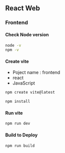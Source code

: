 
## React Web
### Frontend
#### Check Node version
```bash
node -v
npm -v
```

#### Create vite 
* Poject name : frontend
* react
* JavaScript
```bash
npm create vite@latest
```
```bash
npm install
```
#### Run vite
```bash
npm run dev
```

#### Build to Deploy
```bash
npm run build
```
